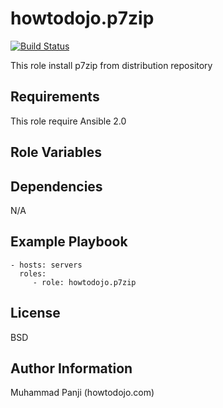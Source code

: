 howtodojo.p7zip
=========

[![Build Status](https://travis-ci.org/howtodojo/ansible-p7zip.svg?branch=master)](https://travis-ci.org/howtodojo/ansible-p7zip)


This role install p7zip from distribution repository

Requirements
------------

This role require Ansible 2.0

Role Variables
--------------


Dependencies
------------

N/A

Example Playbook
----------------

    - hosts: servers
      roles:
         - role: howtodojo.p7zip

License
-------

BSD

Author Information
------------------

Muhammad Panji (howtodojo.com)